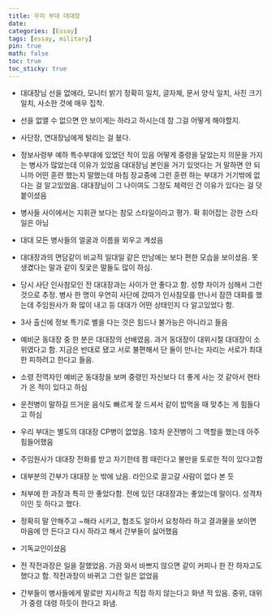 ```yaml
---
title: 우리 부대 대대장
date: 
categories: [Essay]
tags: [essay, military]
pin: true
math: false
toc: true
toc_sticky: true
---
```


- 대대장님 선을 없애라, 모니터 밝기 정확히 일치, 글자체, 문서 양식 일치, 사진 크기 일치, 사소한 것에 매우 집착.

- 선을 없앨 수 없으면 안 보이게는 하라고 하시는데 참 그걸 어떻게 해야할지.

- 사단장, 연대장님에게 털리는 걸 봈다.

- 정보사령부 예하 특수부대에 있었던 적이 있음 어떻게 중령을 달았는지 의문을 가지는 병사가 많았는데 이유가 있었음 대대장님 본인을 거기 있엇다는 거 말하면 안 되니까 어떤 훈련 했는지 말했는데 마침 장교중에 그런 훈련 하는 부대가 거기밖에 없다는 걸 알고있었음. 대대장님이 그 나이여도 그정도 체력인 건 이유가 있다는 걸 덧붙이셨음

- 병사들 사이에서는 지휘관 보다는 참모 스타일이라고 평가. 확 휘어잡는 강한 스타일은 아님

- 대대 모든 병사들의 얼굴과 이름을 외우고 계셨음

- 대대장과의 면담같이 비교적 일대일 같은 만남에는 보다 편한 모습을 보이셨음. 못생겼다는 말과 같이 짖궃은 말들도 많이 하심.

- 당시 사단 인사참모인 전 대대장과는 사이가 안 좋다고 함. 성향 차이가 심해서 그런 것으로 추정. 병사 한 명이 우연히 사단에 갔따가 인사참모를 만나서 잠깐 대화를 했는데 주임원사가 화 많이 내고 등 대대가 어떤 상태인지 다 알고있었다 함.

- 3사 출신에 정보 특기로 별을 다는 것은 힘드나 불가능은 아니라고 들음

- 예비군 동대장 중 한 분은 대대장의 선배였음. 과거 동대장이 대위시절 대대장이 소위였다고 함. 지금은 반대로 됐고 서로 불편해서 단 둘이 만나는 자리는 서로가 최대한 피하려고 한다고 들음.

- 소령 전역자인 예비군 동대장을 보며 중령인 자신보다 더 좋게 사는 것 같아서 현타가 온 적이 있다고 하심

- 운전병이 말하길 뜨거운 음식도 빠르게 잘 드셔서 같이 밥먹을 때 맞추는 게 힘들다고 하심

- 우리 부대는 별도의 대대장 CP병이 없었음. 1호차 운전병이 그 역할을 했는데 아주 힘들어했음

- 주임원사가 대대장 전화를 받고 자기한테 짬 때린다고 불만을 토로한 적이 있다고함

- 대부분의 간부가 대대장 눈 밖에 났음. 라인으로 끌고갈 사람이 없다 본 듯

- 처부에 한 과장과 특히 안 좋았다함. 전에 있던 대대장과는 좋았는데 말이다. 성격차이인 듯 하다고 했다.

- 정확히 말 안해주고 ~해라 시키고, 협조도 알아서 요청하라 하고 결과물을 보이면 마음에 안 든다고 다시 하라고 해서 간부들이 싫어했음

- 기독교인이셨음

- 전 작전과장은 일을 잘했었음. 가끔 와서 바쁘지 않으면 같이 커피나 한 잔 하자고도 했다고 함. 작전과장이 바뀌고 그런 일은 없었음

- 간부들이 병사들에게 말로만 지시하고 직접 하지 않는다고 화낸 적 있음. 중위, 대위가 중령 대령 하듯이 한다고 화냄.
